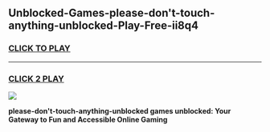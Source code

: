 
## Unblocked-Games-please-don't-touch-anything-unblocked-Play-Free-ii8q4
<h3>
<a href="https://premium76.site?title=please-don't-touch-anything-unblocked&ref=21A">CLICK TO PLAY</a></h3>
<hr>

<h3>
<a href="https://premium76.site?title=please-don't-touch-anything-unblocked&ref=21A">CLICK 2 PLAY</a>
  
</h3>

<a href="https://premium76.site?title=please-don't-touch-anything-unblocked&ref=21A"><img src="https://clearcache.store/games.png"></a>


**please-don't-touch-anything-unblocked games unblocked: Your Gateway to Fun and Accessible Online Gaming**
